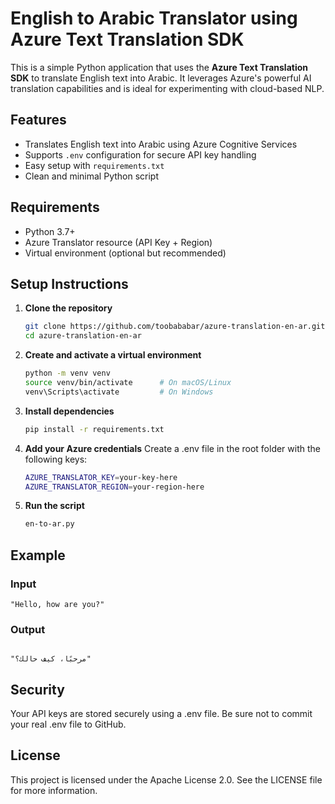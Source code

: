 # English to Arabic Translator using Azure Text Translation SDK

This is a simple Python application that uses the **Azure Text Translation SDK** to translate English text into Arabic. It leverages Azure's powerful AI translation capabilities and is ideal for experimenting with cloud-based NLP.

## Features

- Translates English text into Arabic using Azure Cognitive Services
- Supports `.env` configuration for secure API key handling
- Easy setup with `requirements.txt`
- Clean and minimal Python script

## Requirements

- Python 3.7+
- Azure Translator resource (API Key + Region)
- Virtual environment (optional but recommended)

## Setup Instructions

1. **Clone the repository**

   ```bash
   git clone https://github.com/toobababar/azure-translation-en-ar.git
   cd azure-translation-en-ar

2. **Create and activate a virtual environment**

   ```bash
   python -m venv venv
   source venv/bin/activate      # On macOS/Linux
   venv\Scripts\activate         # On Windows


3. **Install dependencies**

   ```bash
   pip install -r requirements.txt

4. **Add your Azure credentials**
   Create a .env file in the root folder with the following keys:

   ```bash
   AZURE_TRANSLATOR_KEY=your-key-here
   AZURE_TRANSLATOR_REGION=your-region-here

5. **Run the script**

   ```bash
   en-to-ar.py

## Example

### Input

    
    "Hello, how are you?"

### Output

    
                                                                                                                        "مرحبًا، كيف حالك؟"  

## Security

Your API keys are stored securely using a .env file. Be sure not to commit your real .env file to GitHub.

## License

This project is licensed under the Apache License 2.0.
See the LICENSE file for more information.
